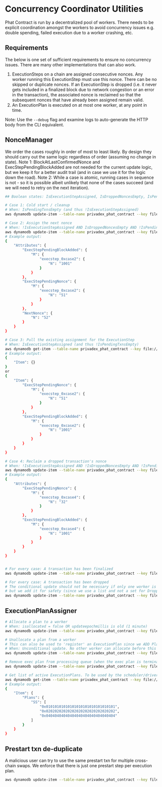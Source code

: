 # Concurrency Coordinator Utilities
Phat Contract is run by a decentralized pool of workers. There needs to be explicit coordination amongst the workers to avoid concurrency issues e.g. double spending, failed execution due to a worker crashing, etc.

## Requirements
The below is one set of sufficient requirements to ensure no concurrency issues. There are many other implementations that can also work.
1. ExecutionSteps on a chain are assigned consecutive nonces. Any worker running this ExecutionStep must use this nonce. There can be no skipped or duplicate nonces. If an ExecutionStep is dropped (i.e. it never gets included in a finalized block due to network congestion or an error in the transaction), the associated nonce is reclaimed so that the subsequent nonces that have already been assigned remain valid.
2. An ExecutionPlan is executed on at most one worker, at any point in time.

Note: Use the `--debug` flag and examine logs to auto-generate the HTTP body from the CLI equivalent.

## NonceManager
We order the cases roughly in order of most to least likely. By design they should carry out the same logic regardless of order (assuming no change in state).
Note 1: BlockAtLastConfirmedNonce and ExecStepPendingBlockAdded are not needed for the current update logic, but we keep it for a better audit trail (and in case we use it for the logic down the road).
Note 2: While a case is atomic, running cases in sequence is not - so it is possible albeit unlikely that none of the cases succeed (and we will need to retry on the next iteration).

```bash
## Boolean states: IsExecutionStepAssigned, IsDroppedNoncesEmpty, IsPendingTxnsEmpty

# Case 1: Cold start / cleanup
# When: IsPendingTxnsEmpty (and thus !IsExecutionStepAssigned)
aws dynamodb update-item --table-name privadex_phat_contract --key file://astar_key.json --update-expression "SET BlockAtLastConfirmedNonce = :curblock, DroppedNonces = :emptylist, ExecStepPendingNonce = :pendingnonce, ExecStepPendingBlockAdded = :pendingblockadded, NextNonce = :nextnonce" --condition-expression "size(ExecStepPendingNonce) = :zero" --expression-attribute-values '{":curblock": {"N":"1001"}, ":emptylist": {"L": []}, ":pendingnonce": {"M":{"execstep_0xcase1": {"N":"50"}}}, ":pendingblockadded": {"M":{"execstep_0xcase1": {"N":"1000"}}}, ":nextnonce": {"N":"51"}, ":zero": {"N":"0"}}' --return-values NONE

# Case 2: Assign the next nonce
# When: !IsExecutionStepAssigned AND IsDroppedNoncesEmpty AND !IsPendingTxnsEmpty
aws dynamodb update-item --table-name privadex_phat_contract --key file://astar_key.json --update-expression "SET ExecStepPendingBlockAdded.execstep_0xcase2 = :curblock, ExecStepPendingNonce.execstep_0xcase2 = NextNonce, NextNonce = NextNonce + :one" --condition-expression "attribute_not_exists(ExecStepPendingNonce.execstep_0xcase2) AND size(DroppedNonces) = :zero AND size(ExecStepPendingNonce) > :zero" --expression-attribute-values '{":curblock":{"N":"1001"}, ":one": {"N":"1"}, ":zero": {"N":"0"}}' --return-values UPDATED_NEW
# Example output:
{
    "Attributes": {
        "ExecStepPendingBlockAdded": {
            "M": {
                "execstep_0xcase2": {
                    "N": "1001"
                }
            }
        },
        "ExecStepPendingNonce": {
            "M": {
                "execstep_0xcase2": {
                    "N": "51"
                }
            }
        },
        "NextNonce": {
            "N": "52"
        }
    }
}

# Case 3: Pull the existing assignment for the ExecutionStep
# When: IsExecutionStepAssigned (and thus !IsPendingTxnsEmpty)
aws dynamodb get-item --table-name privadex_phat_contract --key file://astar_key.json --projection-expression "ExecStepPendingNonce.execstep_0xcase3, ExecStepPendingBlockAdded.execstep_0xcase3"
# Example output:
{
    "Item": {}
}
or
{
    "Item": {
        "ExecStepPendingNonce": {
            "M": {
                "execstep_0xcase2": {
                    "N": "51"
                }
            }
        },
        "ExecStepPendingBlockAdded": {
            "M": {
                "execstep_0xcase2": {
                    "N": "1001"
                }
            }
        }
    }
}

# Case 4: Reclaim a dropped transaction's nonce
# When: !IsExecutionStepAssigned AND !IsDroppedNoncesEmpty AND !IsPendingTxnsEmpty
aws dynamodb update-item --table-name privadex_phat_contract --key file://astar_key.json --update-expression "SET ExecStepPendingBlockAdded.execstep_0xcase4 = :curblock, ExecStepPendingNonce.execstep_0xcase4 = DroppedNonces[0] REMOVE DroppedNonces[0]" --condition-expression "attribute_not_exists(ExecStepPendingNonce.execstep_0xcase4) AND size(DroppedNonces) > :zero AND size(ExecStepPendingNonce) > :zero" --expression-attribute-values '{":curblock":{"N":"1001"}, ":zero": {"N":"0"}}' --return-values UPDATED_NEW
# Example output:
{
    "Attributes": {
        "ExecStepPendingNonce": {
            "M": {
                "execstep_0xcase4": {
                    "N": "32"
                }
            }
        },
        "ExecStepPendingBlockAdded": {
            "M": {
                "execstep_0xcase4": {
                    "N": "1001"
                }
            }
        }
    }
}


# For every case: A transaction has been finalized
aws dynamodb update-item --table-name privadex_phat_contract --key file://astar_key.json --update-expression "SET BlockAtLastConfirmedNonce = :curblock REMOVE ExecStepPendingBlockAdded.execstep_0xcase1, ExecStepPendingNonce.execstep_0xcase1" --expression-attribute-values '{":curblock":{"N":"1001"}}' --return-values NONE

# For every case: A transaction has been dropped
# The conditional update should not be necessary if only one worker is assigned to the ExecutionPlan
# but we add it for safety (since we use a list and not a set for DroppedNonces)
aws dynamodb update-item --table-name privadex_phat_contract --key file://astar_key.json --update-expression "SET DroppedNonces = list_append(DroppedNonces, :droppednonce) REMOVE ExecStepPendingBlockAdded.execstep_0xcase1, ExecStepPendingNonce.execstep_0xcase1" --condition-expression "attribute_exists(ExecStepPendingBlockAdded.execstep_0xcase1)" --expression-attribute-values '{":droppednonce":{"L":[{"N":"53"}]}}' --return-values NONE
```

## ExecutionPlanAssigner
```bash
# Allocate a plan to a worker
# When: isallocated = false OR updateepochmillis is old (1 minute)
aws dynamodb update-item --table-name privadex_phat_contract --key file://execplans_key.json --update-expression "SET WorkerIsAllocated.execplan_0xplan1 = :true, WorkerAssignmentUpdateEpochMillis.execplan_0xplan1 = :epochmillis ADD Plans :plan" --condition-expression "WorkerIsAllocated.execplan_0xplan1 = :false OR WorkerAssignmentUpdateEpochMillis.execplan_0xplan1 < :minepochmillis" --expression-attribute-values '{":true": {"BOOL":true}, ":epochmillis": {"N": "1060000"}, ":plan": {"SS":["0xplan1"]}, ":false": {"BOOL":false}, ":minepochmillis": {"N": "1000000"}}' --return-values NONE

# Unallocate a plan from a worker
# This can also be used to 'register' an ExecutionPlan since we ADD Plans :plan
# When: Unconditional update. No other worker can allocate before this (and only a worker that has allocated last should unallocate)
aws dynamodb update-item --table-name privadex_phat_contract --key file://execplans_key.json --update-expression "SET WorkerIsAllocated.execplan_0xplan1 = :false, WorkerAssignmentUpdateEpochMillis.execplan_0xplan1 = :epochmillis ADD Plans :plan" --expression-attribute-values '{":false": {"BOOL":false}, ":epochmillis": {"N": "1000000"}, ":plan": {"SS":["0xplan1"]}}' --return-values NONE

# Remove exec plan from processing queue (when the exec plan is terminated i.e. confirmed/dropped/failed)
aws dynamodb update-item --table-name privadex_phat_contract --key file://execplans_key.json --update-expression "REMOVE WorkerIsAllocated.execplan_0xplan1, WorkerAssignmentUpdateEpochMillis.execplan_0xplan1 DELETE Plans :plan" --expression-attribute-values '{":plan": {"SS":["0xplan1"]}}' --return-values NONE

# Get list of active ExecutionPlans. To be used by the scheduler/driver to assign ExecutionPlans to workers
aws dynamodb get-item --table-name privadex_phat_contract --key file://execplans_key.json --projection-expression "Plans"
# Example output:
{
    "Item": {
        "Plans": {
            "SS": [
                "0x01010101010101010101010101010101",
                "0x02020202020202020202020202020202",
                "0x04040404040404040404040404040404"
            ]
        }
    }
}
```

## Prestart txn de-duplicate
A malicious user can try to use the same prestart txn for multiple cross-chain swaps. We enforce that there is just one prestart step per execution plan.
```bash
aws dynamodb update-item --table-name privadex_phat_contract --key file://prestart_txns_key.json --update-expression "SET LastUpdateEpochMillis = :epochmillis ADD TxnHash :txnhashset" --condition-expression "NOT contains(TxnHash, :txnhash)" --expression-attribute-values '{":epochmillis": {"N": "1070000"}, ":txnhashset": {"SS":["0xdbcdef"]}, ":txnhash": {"S":"0xdbcdef"}}' --return-values NONE
```